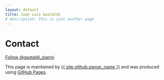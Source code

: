 ```yaml
---
layout: default
title: Juan Luis Gastaldi
# description: This is just another page
---
```


<base target="_blank">


# Contact

<script language="JavaScript">
user = 'juan.luis.gastaldi'; site = 'gess.ethz.ch';
document.write('<a href=\"mailto:' + user + '@' + site + '\">');
document.write(user + '@' + site + '</a>');
</script>

<p></p>

<script language="JavaScript">
user = 'giannigastaldi'; site = 'sigmoid.social';
document.write('<a href=\"https://sigmoid.social/@' + user + '@' + site + '\">');
document.write('@' + user + '@' + site + '</a>');
</script>

<a href="https://twitter.com/gastaldi_gianni?ref_src=twsrc%5Etfw" class="twitter-follow-button" data-show-count="false">Follow @gastaldi_gianni</a><script async src="https://platform.twitter.com/widgets.js" charset="utf-8"></script>





<footer class="site-footer">
<span class="site-footer-credits">This page is maintained by <a href="{{ site.github.owner_url }}">{{ site.github.owner_name }}</a> and was produced using <a href="https://pages.github.com">GitHub Pages</a>.</span>
</footer>
